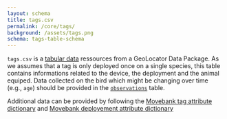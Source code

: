 ```yaml
---
layout: schema
title: tags.csv
permalink: /core/tags/
background: /assets/tags.png
schema: tags-table-schema
---
```


`tags.csv` is a [tabular data](https://datapackage.org/standard/glossary/#tabular-data) ressources from a GeoLocator Data Package. As we assumes that a tag is only deployed once on a single species, this table contains informations related to the device, the deployment and the animal equiped. Data collected on the bird which might be changing over time (e.g., `age`) should be provided in the [`observations`](/core/observations) table.

Additional data can be provided by following the [Movebank tag attribute dictionary](https://www.movebank.org/cms/movebank-content/movebank-attribute-dictionary#tag_attributes) and [Movebank deployement attribute dictionary](https://www.movebank.org/cms/movebank-content/movebank-attribute-dictionary#deployment_attributes)
